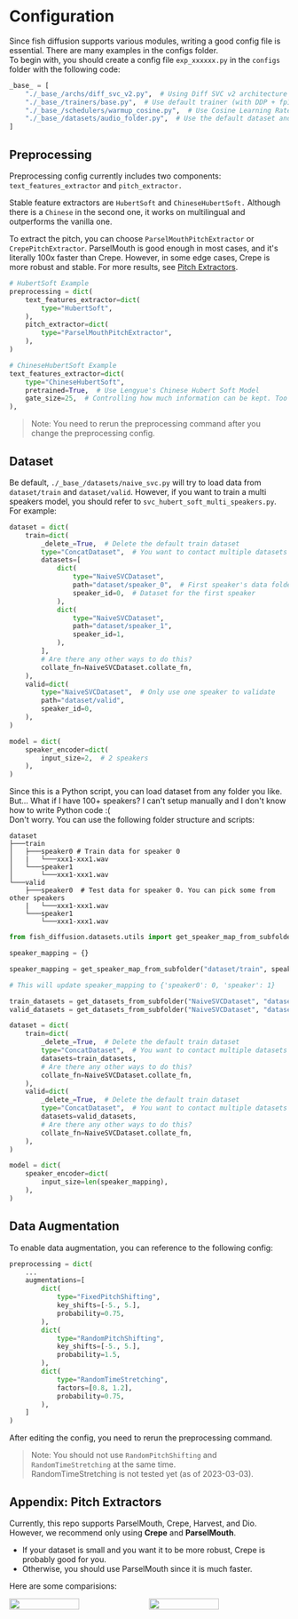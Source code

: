 # Configuration

Since fish diffusion supports various modules, writing a good config file is essential. There are many examples in the configs folder.  
To begin with, you should create a config file `exp_xxxxxx.py` in the `configs` folder with the following code:

```python
_base_ = [
    "./_base_/archs/diff_svc_v2.py",  # Using Diff SVC v2 architecture
    "./_base_/trainers/base.py",  # Use default trainer (with DDP + fp16)
    "./_base_/schedulers/warmup_cosine.py",  # Use Cosine Learning Rate Scheulder
    "./_base_/datasets/audio_folder.py",  # Use the default dataset and dataloader
]

```

## Preprocessing
Preprocessing config currently includes two components: `text_features_extractor` and `pitch_extractor.` 

Stable feature extractors are `HubertSoft` and `ChineseHubertSoft.` Although there is a `Chinese` in the second one, it works on multilingual and outperforms the vanilla one.

To extract the pitch, you can choose `ParselMouthPitchExtractor` or `CrepePitchExtractor`. ParselMouth is good enough in most cases, and it's literally 100x faster than Crepe. However, in some edge cases, Crepe is more robust and stable. For more results, see [Pitch Extractors](https://github.com/fishaudio/fish-diffusion/wiki/Pitch-Extractors).

```python
# HubertSoft Example
preprocessing = dict(
    text_features_extractor=dict(
        type="HubertSoft",
    ),
    pitch_extractor=dict(
        type="ParselMouthPitchExtractor",
    ),
)

# ChineseHubertSoft Example
text_features_extractor=dict(
    type="ChineseHubertSoft",
    pretrained=True,  # Use Lengyue's Chinese Hubert Soft Model
    gate_size=25,  # Controlling how much information can be kept. Too large will lead to information leaking.
),
```

> Note: You need to rerun the preprocessing command after you change the preprocessing config.

## Dataset
Be default, `./_base_/datasets/naive_svc.py` will try to load data from `dataset/train` and `dataset/valid`. However, if you want to train a multi speakers model, you should refer to `svc_hubert_soft_multi_speakers.py`. For example:

```python
dataset = dict(
    train=dict(
        _delete_=True,  # Delete the default train dataset
        type="ConcatDataset",  # You want to contact multiple datasets
        datasets=[
            dict(
                type="NaiveSVCDataset",
                path="dataset/speaker_0",  # First speaker's data folder
                speaker_id=0,  # Dataset for the first speaker
            ),
            dict(
                type="NaiveSVCDataset",
                path="dataset/speaker_1",
                speaker_id=1,
            ),
        ],
        # Are there any other ways to do this?
        collate_fn=NaiveSVCDataset.collate_fn,
    ),
    valid=dict(
        type="NaiveSVCDataset",  # Only use one speaker to validate
        path="dataset/valid",
        speaker_id=0,
    ),
)

model = dict(
    speaker_encoder=dict(
        input_size=2,  # 2 speakers
    ),
)

```

Since this is a Python script, you can load dataset from any folder you like.  
But... What if I have 100+ speakers? I can't setup manually and I don't know how to write Python code :(  
Don't worry. You can use the following folder structure and scripts:
```
dataset
├───train
│   ├───speaker0 # Train data for speaker 0
│   |   └───xxx1-xxx1.wav
│   └───speaker1
│       └───xxx1-xxx1.wav
└───valid
    ├───speaker0  # Test data for speaker 0. You can pick some from other speakers
    |   └───xxx1-xxx1.wav
    └───speaker1
        └───xxx1-xxx1.wav
```

```python
from fish_diffusion.datasets.utils import get_speaker_map_from_subfolder, get_datasets_from_subfolder

speaker_mapping = {}

speaker_mapping = get_speaker_map_from_subfolder("dataset/train", speaker_mapping) # Update speaker_mapping using subfolders in `dataset/train`.

# This will update speaker_mapping to {'speaker0': 0, 'speaker': 1}

train_datasets = get_datasets_from_subfolder("NaiveSVCDataset", "dataset/train", speaker_mapping)  # Build datasets manually.
valid_datasets = get_datasets_from_subfolder("NaiveSVCDataset", "dataset/valid", speaker_mapping)  # Build datasets manually.

dataset = dict(
    train=dict(
        _delete_=True,  # Delete the default train dataset
        type="ConcatDataset",  # You want to contact multiple datasets
        datasets=train_datasets,
        # Are there any other ways to do this?
        collate_fn=NaiveSVCDataset.collate_fn,
    ),
    valid=dict(
        _delete_=True,  # Delete the default train dataset
        type="ConcatDataset",  # You want to contact multiple datasets
        datasets=valid_datasets,
        # Are there any other ways to do this?
        collate_fn=NaiveSVCDataset.collate_fn,
    ),
)

model = dict(
    speaker_encoder=dict(
        input_size=len(speaker_mapping),
    ),
)
```
## Data Augmentation
To enable data augmentation, you can reference to the following config:

```python
preprocessing = dict(
    ...
    augmentations=[
        dict(
            type="FixedPitchShifting",
            key_shifts=[-5., 5.],
            probability=0.75,
        ),
        dict(
            type="RandomPitchShifting",
            key_shifts=[-5., 5.],
            probability=1.5,
        ),
        dict(
            type="RandomTimeStretching",
            factors=[0.8, 1.2],
            probability=0.75,
        ),
    ]
)
```

After editing the config, you need to rerun the preprocessing command.

> Note: You should not use `RandomPitchShifting` and `RandomTimeStretching` at the same time.   
> RandomTimeStretching is not tested yet (as of 2023-03-03).

## Appendix: Pitch Extractors
Currently, this repo supports ParselMouth, Crepe, Harvest, and Dio. However, we recommend only using **Crepe** and **ParselMouth**. 
- If your dataset is small and you want it to be more robust, Crepe is probably good for you. 
- Otherwise, you should use ParselMouth since it is much faster.

Here are some comparisions:

<div style="display: flex; justify-content: space-between; align-items: center;">
    <img src="https://s2.loli.net/2023/02/14/pq3UjBalWRPVS9u.png" width="50%">
    <img src="https://s2.loli.net/2023/02/14/WJv7X3R5pHbDO1f.png" width="50%">
</div>

